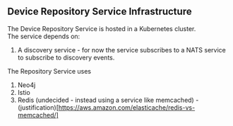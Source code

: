 ## Device Repository Service Infrastructure

The Device Repository Service is hosted in a Kubernetes cluster.  
The service depends on:

1. A discovery service - for now the service subscribes to a NATS service to subscribe to discovery events.

The Repository Service uses

1. Neo4j
2. Istio
3. Redis (undecided - instead using a service like memcached) - (justification)[https://aws.amazon.com/elasticache/redis-vs-memcached/]
